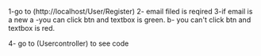 1-go to (http://localhost/User/Register) 
2- email filed is reqired 
3-if email is a new
	 a -you can click btn and textbox is green.
	 b- you can't click btn and textbox is red.

 4- go to (Usercontroller) to see code